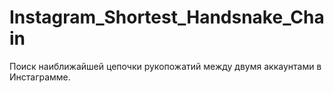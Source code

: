 # Instagram_Shortest_Handsnake_Chain
Поиск наиближайшей цепочки рукопожатий между двумя аккаунтами в Инстаграмме.
